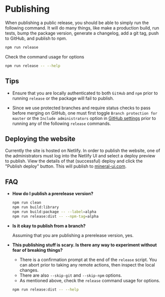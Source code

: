# Publishing

When publishing a public release, you should be able to simply run the following command.  It will do many things, like make a production build, run tests, bump the package version, generate a changelog, add a git tag, push to GitHub, and publish to npm.

```sh
npm run release
```

Check the command usage for options

```sh
npm run release -- --help
```

## Tips

* Ensure that you are locally authenticated to both `GitHub` and `npm` prior to running `release` or the package will fail to publish.

* Since we use protected branches and require status checks to pass before merging on GitHub, one must first toggle `Branch protection for master` or the `Include administrators` option in [GitHub settings](https://github.com/mineral-ui/mineral-ui/settings/branches/master) prior to running any of the following `release` commands.

## Deploying the website

Currently the site is hosted on Netlify. In order to publish the website, one of the administrators must log into the Netlify UI and select a deploy preview to publish. View the details of that (successful) deploy and click the "Publish deploy" button. This will publish to [mineral-ui.com](https://mineral-ui.com).

## FAQ

* __How do I publish a prerelease version?__

  ```sh
  npm run clean
  npm run build:library
  npm run build:package -- --label=alpha
  npm run release:dist -- --npm-tag=alpha
  ```

* __Is it okay to publish from a branch?__

    Assuming that you are publishing a prerelease version, yes.

* __This publishing stuff is scary.  Is there any way to experiment without fear of breaking things?__

    * There is a confirmation prompt at the end of the `release` script.  You can abort prior to taking any remote actions, then inspect the local changes.
    * There are also `--skip-git` and `--skip-npm` options.
    * As mentioned above, check the `release` command usage for options.

    ```sh
    npm run release:dist -- --help
    ```
